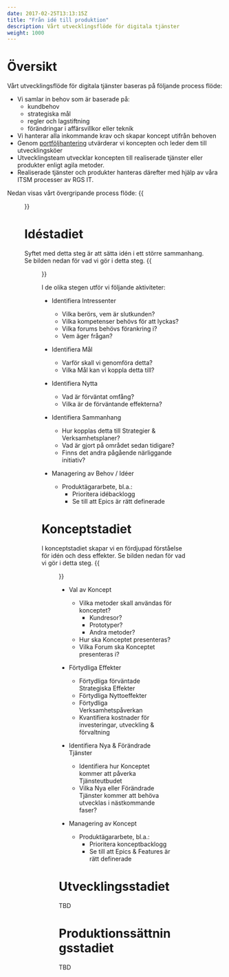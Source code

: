 ```yaml
---
date: 2017-02-25T13:13:15Z
title: "Från idé till produktion"
description: Vårt utvecklingsflöde för digitala tjänster
weight: 1000
---
```

# Översikt
Vårt utvecklingsflöde för digitala tjänster baseras på följande process flöde:

- Vi samlar in behov som är baserade på:
  - kundbehov
  - strategiska mål
  - regler och lagstiftning
  - förändringar i affärsvillkor eller teknik
- Vi hanterar alla inkommande krav och skapar koncept utifrån behoven
- Genom [portföljhantering](https://regionhalland.visualstudio.com/Region%20Halland/_boards/board/t/Portfolio%20Management/Epics) utvärderar vi koncepten och leder dem till utvecklingsköer
- Utvecklingsteam utvecklar koncepten till realiserade tjänster eller produkter enligt agila metoder.
- Realiserade tjänster och produkter hanteras därefter med hjälp av våra ITSM processer av RGS IT.

Nedan visas vårt övergripande process flöde:
{{<figure src="/images/metoder/ide_till_produktion.png" link="/images/metoder/ide_till_produktion.png" title="Idé till Produktion">}}

# Idéstadiet
Syftet med detta steg är att sätta idén i ett större sammanhang. Se bilden nedan för vad vi gör i detta steg.
{{<figure src="/images/metoder/ide_till_produktion_idefas.png" link="/images/metoder/ide_till_produktion_idefas.png" title="Idé till Produktion - Idéstadiet">}}

I de olika stegen utför vi följande aktiviteter:

- Identifiera Intressenter
  - Vilka berörs, vem är slutkunden?
  - Vilka kompetenser behövs för att lyckas?
  - Vilka forums behövs förankring i?
  - Vem äger frågan?

- Identifiera Mål
  - Varför skall vi genomföra detta?
  - Vilka Mål kan vi koppla detta till?

- Identifiera Nytta
  - Vad är förväntat omfång?
  - Vilka är de förväntande effekterna?

- Identifiera Sammanhang
  - Hur kopplas detta till Strategier & Verksamhetsplaner?
  - Vad är gjort på området sedan tidigare?
  - Finns det andra pågående närliggande initiativ?

- Managering av Behov / Idéer
  - Produktägararbete, bl.a.:
    - Prioritera idébacklogg
    - Se till att Epics är rätt definerade

# Konceptstadiet
I konceptstadiet skapar vi en fördjupad förståelse för idén och dess effekter. Se bilden nedan för vad vi gör i detta steg.
{{<figure src="/images/metoder/ide_till_produktion_koncept.png" link="/images/metoder/ide_till_produktion_koncept.png" title="Idé till Produktion - Konceptstadiet">}}

- Val av Koncept
	- Vilka metoder skall användas för konceptet?
		- Kundresor?
		- Prototyper?
		- Andra metoder?
	- Hur ska Konceptet presenteras?
	- Vilka Forum ska Konceptet presenteras i?

- Förtydliga Effekter
	- Förtydliga förväntade Strategiska Effekter
	- Förtydliga Nyttoeffekter
	- Förtydliga Verksamhetspåverkan
	- Kvantifiera kostnader för investeringar, utveckling & förvaltning

- Identifiera Nya & Förändrade Tjänster
	- Identifiera hur Konceptet kommer att påverka Tjänsteutbudet
	- Vilka Nya eller Förändrade Tjänster kommer att behöva utvecklas i nästkommande faser?

- Managering av Koncept
	- Produktägararbete, bl.a.:
		- Prioritera konceptbacklogg
		- Se till att Epics & Features är rätt definerade

# Utvecklingsstadiet
TBD

# Produktionssättningsstadiet
TBD


